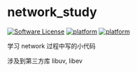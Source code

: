 # network_study
[![Software License](https://img.shields.io/badge/license-MIT-brightgreen.svg)](LICENSE)
[![platform](https://img.shields.io/badge/libuv-1.9.1-brightgreen.svg)]()
[![platform](https://img.shields.io/badge/libev-4.22-brightgreen.svg)]()


学习 network 过程中写的小代码

涉及到第三方库 libuv, libev
